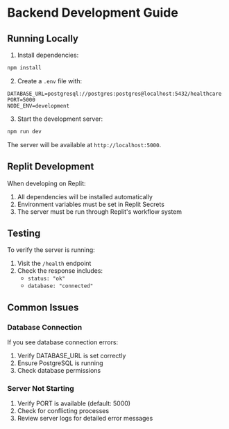 # Backend Development Guide

## Running Locally

1. Install dependencies:
```bash
npm install
```

2. Create a `.env` file with:
```
DATABASE_URL=postgresql://postgres:postgres@localhost:5432/healthcare
PORT=5000
NODE_ENV=development
```

3. Start the development server:
```bash
npm run dev
```

The server will be available at `http://localhost:5000`.

## Replit Development

When developing on Replit:
1. All dependencies will be installed automatically
2. Environment variables must be set in Replit Secrets
3. The server must be run through Replit's workflow system

## Testing

To verify the server is running:
1. Visit the `/health` endpoint
2. Check the response includes:
   - `status: "ok"`
   - `database: "connected"`

## Common Issues

### Database Connection
If you see database connection errors:
1. Verify DATABASE_URL is set correctly
2. Ensure PostgreSQL is running
3. Check database permissions

### Server Not Starting
1. Verify PORT is available (default: 5000)
2. Check for conflicting processes
3. Review server logs for detailed error messages
